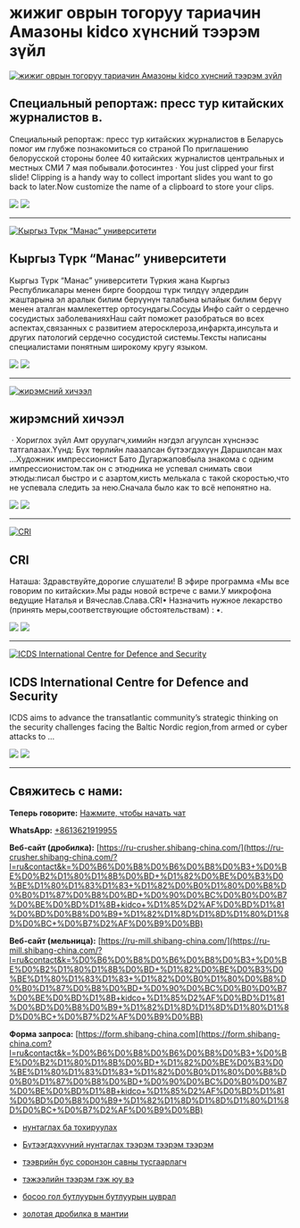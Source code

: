 # жижиг оврын тогоруу тариачин Амазоны kidco хүнсний тээрэм зүйл

<a href="https://swt.shibang-china.com/?l=ru&img&k=%D0%B6%D0%B8%D0%B6%D0%B8%D0%B3+%D0%BE%D0%B2%D1%80%D1%8B%D0%BD+%D1%82%D0%BE%D0%B3%D0%BE%D1%80%D1%83%D1%83+%D1%82%D0%B0%D1%80%D0%B8%D0%B0%D1%87%D0%B8%D0%BD+%D0%90%D0%BC%D0%B0%D0%B7%D0%BE%D0%BD%D1%8B+kidco+%D1%85%D2%AF%D0%BD%D1%81%D0%BD%D0%B8%D0%B9+%D1%82%D1%8D%D1%8D%D1%80%D1%8D%D0%BC+%D0%B7%D2%AF%D0%B9%D0%BB" target="_blank">![жижиг оврын тогоруу тариачин Амазоны kidco хүнсний тээрэм зүйл](http://static.shibang-china.com/all-800x300/738.jpg)</a>

## Специальный репортаж: пресс тур китайских журналистов в.
Специальный репортаж: пресс тур китайских журналистов в Беларусь помог им глубже познакомиться со страной По приглашению белорусской стороны более 40 китайских журналистов центральных и местных СМИ 7 мая побывали.фотосинтез&nbsp;&#0183;&#32;You just clipped your first slide! Clipping is a handy way to collect important slides you want to go back to later.Now customize the name of a clipboard to store your clips.


<a href="https://whatsapp.shibangsoft.com/WhatsApp.php" target="_blank" title="WhatsApp">![](http://static.shibang-china.com/icon/whatsapp.png)</a> <a href="https://swt.shibang-china.com/?l=ru&icon&k=%D0%B6%D0%B8%D0%B6%D0%B8%D0%B3+%D0%BE%D0%B2%D1%80%D1%8B%D0%BD+%D1%82%D0%BE%D0%B3%D0%BE%D1%80%D1%83%D1%83+%D1%82%D0%B0%D1%80%D0%B8%D0%B0%D1%87%D0%B8%D0%BD+%D0%90%D0%BC%D0%B0%D0%B7%D0%BE%D0%BD%D1%8B+kidco+%D1%85%D2%AF%D0%BD%D1%81%D0%BD%D0%B8%D0%B9+%D1%82%D1%8D%D1%8D%D1%80%D1%8D%D0%BC+%D0%B7%D2%AF%D0%B9%D0%BB" target="_blank">![](http://static.shibang-china.com/icon/chat-ru.png)</a>

---

<a href="https://swt.shibang-china.com/?l=ru&img&k=%D0%B6%D0%B8%D0%B6%D0%B8%D0%B3+%D0%BE%D0%B2%D1%80%D1%8B%D0%BD+%D1%82%D0%BE%D0%B3%D0%BE%D1%80%D1%83%D1%83+%D1%82%D0%B0%D1%80%D0%B8%D0%B0%D1%87%D0%B8%D0%BD+%D0%90%D0%BC%D0%B0%D0%B7%D0%BE%D0%BD%D1%8B+kidco+%D1%85%D2%AF%D0%BD%D1%81%D0%BD%D0%B8%D0%B9+%D1%82%D1%8D%D1%8D%D1%80%D1%8D%D0%BC+%D0%B7%D2%AF%D0%B9%D0%BB" target="_blank">![Кыргыз Түрк “Манас” университети](http://static.shibang-china.com/all-800x300/1335.jpg)</a>

## Кыргыз Түрк “Манас” университети
Кыргыз Түрк “Манас” университети Түркия жана Кыргыз Республикалары менен бирге боордош түрк тилдүү элдердин жаштарына эл аралык билим берүүнүн талабына ылайык билим берүү менен аталган мамлекеттер ортосундагы.Сосуды Инфо сайт о сердечно сосудистых заболеванияхНаш сайт поможет разобраться во всех аспектах,связанных с развитием атеросклероза,инфаркта,инсульта и других патологий сердечно сосудистой системы.Тексты написаны специалистами понятным широкому кругу языком.


<a href="https://whatsapp.shibangsoft.com/WhatsApp.php" target="_blank" title="WhatsApp">![](http://static.shibang-china.com/icon/whatsapp.png)</a> <a href="https://swt.shibang-china.com/?l=ru&icon&k=%D0%B6%D0%B8%D0%B6%D0%B8%D0%B3+%D0%BE%D0%B2%D1%80%D1%8B%D0%BD+%D1%82%D0%BE%D0%B3%D0%BE%D1%80%D1%83%D1%83+%D1%82%D0%B0%D1%80%D0%B8%D0%B0%D1%87%D0%B8%D0%BD+%D0%90%D0%BC%D0%B0%D0%B7%D0%BE%D0%BD%D1%8B+kidco+%D1%85%D2%AF%D0%BD%D1%81%D0%BD%D0%B8%D0%B9+%D1%82%D1%8D%D1%8D%D1%80%D1%8D%D0%BC+%D0%B7%D2%AF%D0%B9%D0%BB" target="_blank">![](http://static.shibang-china.com/icon/chat-ru.png)</a>

---

<a href="https://swt.shibang-china.com/?l=ru&img&k=%D0%B6%D0%B8%D0%B6%D0%B8%D0%B3+%D0%BE%D0%B2%D1%80%D1%8B%D0%BD+%D1%82%D0%BE%D0%B3%D0%BE%D1%80%D1%83%D1%83+%D1%82%D0%B0%D1%80%D0%B8%D0%B0%D1%87%D0%B8%D0%BD+%D0%90%D0%BC%D0%B0%D0%B7%D0%BE%D0%BD%D1%8B+kidco+%D1%85%D2%AF%D0%BD%D1%81%D0%BD%D0%B8%D0%B9+%D1%82%D1%8D%D1%8D%D1%80%D1%8D%D0%BC+%D0%B7%D2%AF%D0%B9%D0%BB" target="_blank">![жирэмсний хичээл](http://static.shibang-china.com/all-800x300/139.jpg)</a>

## жирэмсний хичээл
&nbsp;&#0183;&#32;Хориглох зүйл Амт оруулагч,химийн нэгдэл агуулсан хүнснээс татгалазах.Үүнд: Бүх төрлийн лаазалсан бүтээгдэхүүн Даршилсан мах …Художник импрессионист Бато Дугаржаповбыла знакома с одним импрессионистом.так он с этюдника не успевал снимать свои этюды:писал быстро и с азартом,кисть мелькала с такой скоростью,что не успевала следить за нею.Сначала было как то всё непонятно на.


<a href="https://whatsapp.shibangsoft.com/WhatsApp.php" target="_blank" title="WhatsApp">![](http://static.shibang-china.com/icon/whatsapp.png)</a> <a href="https://swt.shibang-china.com/?l=ru&icon&k=%D0%B6%D0%B8%D0%B6%D0%B8%D0%B3+%D0%BE%D0%B2%D1%80%D1%8B%D0%BD+%D1%82%D0%BE%D0%B3%D0%BE%D1%80%D1%83%D1%83+%D1%82%D0%B0%D1%80%D0%B8%D0%B0%D1%87%D0%B8%D0%BD+%D0%90%D0%BC%D0%B0%D0%B7%D0%BE%D0%BD%D1%8B+kidco+%D1%85%D2%AF%D0%BD%D1%81%D0%BD%D0%B8%D0%B9+%D1%82%D1%8D%D1%8D%D1%80%D1%8D%D0%BC+%D0%B7%D2%AF%D0%B9%D0%BB" target="_blank">![](http://static.shibang-china.com/icon/chat-ru.png)</a>

---

<a href="https://swt.shibang-china.com/?l=ru&img&k=%D0%B6%D0%B8%D0%B6%D0%B8%D0%B3+%D0%BE%D0%B2%D1%80%D1%8B%D0%BD+%D1%82%D0%BE%D0%B3%D0%BE%D1%80%D1%83%D1%83+%D1%82%D0%B0%D1%80%D0%B8%D0%B0%D1%87%D0%B8%D0%BD+%D0%90%D0%BC%D0%B0%D0%B7%D0%BE%D0%BD%D1%8B+kidco+%D1%85%D2%AF%D0%BD%D1%81%D0%BD%D0%B8%D0%B9+%D1%82%D1%8D%D1%8D%D1%80%D1%8D%D0%BC+%D0%B7%D2%AF%D0%B9%D0%BB" target="_blank">![CRI](http://static.shibang-china.com/all-800x300/171.jpg)</a>

## CRI
Наташа: Здравствуйте,дорогие слушатели! В эфире программа &#171;Мы все говорим по китайски&#187;.Мы рады новой встрече с вами.У микрофона ведущие Наталья и Вячеслав.Слава.CRI• Назначить нужное лекарство (принять меры,соответствующие обстоятельствам) : •.


<a href="https://whatsapp.shibangsoft.com/WhatsApp.php" target="_blank" title="WhatsApp">![](http://static.shibang-china.com/icon/whatsapp.png)</a> <a href="https://swt.shibang-china.com/?l=ru&icon&k=%D0%B6%D0%B8%D0%B6%D0%B8%D0%B3+%D0%BE%D0%B2%D1%80%D1%8B%D0%BD+%D1%82%D0%BE%D0%B3%D0%BE%D1%80%D1%83%D1%83+%D1%82%D0%B0%D1%80%D0%B8%D0%B0%D1%87%D0%B8%D0%BD+%D0%90%D0%BC%D0%B0%D0%B7%D0%BE%D0%BD%D1%8B+kidco+%D1%85%D2%AF%D0%BD%D1%81%D0%BD%D0%B8%D0%B9+%D1%82%D1%8D%D1%8D%D1%80%D1%8D%D0%BC+%D0%B7%D2%AF%D0%B9%D0%BB" target="_blank">![](http://static.shibang-china.com/icon/chat-ru.png)</a>

---

<a href="https://swt.shibang-china.com/?l=ru&img&k=%D0%B6%D0%B8%D0%B6%D0%B8%D0%B3+%D0%BE%D0%B2%D1%80%D1%8B%D0%BD+%D1%82%D0%BE%D0%B3%D0%BE%D1%80%D1%83%D1%83+%D1%82%D0%B0%D1%80%D0%B8%D0%B0%D1%87%D0%B8%D0%BD+%D0%90%D0%BC%D0%B0%D0%B7%D0%BE%D0%BD%D1%8B+kidco+%D1%85%D2%AF%D0%BD%D1%81%D0%BD%D0%B8%D0%B9+%D1%82%D1%8D%D1%8D%D1%80%D1%8D%D0%BC+%D0%B7%D2%AF%D0%B9%D0%BB" target="_blank">![ICDS International Centre for Defence and Security](http://static.shibang-china.com/all-800x300/416.jpg)</a>

## ICDS International Centre for Defence and Security
ICDS aims to advance the transatlantic community’s strategic thinking on the security challenges facing the Baltic Nordic region,from armed or cyber attacks to …

<a href="https://whatsapp.shibangsoft.com/WhatsApp.php" target="_blank" title="WhatsApp">![](http://static.shibang-china.com/icon/whatsapp.png)</a> <a href="https://swt.shibang-china.com/?l=ru&icon&k=%D0%B6%D0%B8%D0%B6%D0%B8%D0%B3+%D0%BE%D0%B2%D1%80%D1%8B%D0%BD+%D1%82%D0%BE%D0%B3%D0%BE%D1%80%D1%83%D1%83+%D1%82%D0%B0%D1%80%D0%B8%D0%B0%D1%87%D0%B8%D0%BD+%D0%90%D0%BC%D0%B0%D0%B7%D0%BE%D0%BD%D1%8B+kidco+%D1%85%D2%AF%D0%BD%D1%81%D0%BD%D0%B8%D0%B9+%D1%82%D1%8D%D1%8D%D1%80%D1%8D%D0%BC+%D0%B7%D2%AF%D0%B9%D0%BB" target="_blank">![](http://static.shibang-china.com/icon/chat-ru.png)</a>

---
## Свяжитесь с нами:

**Теперь говорите:** [Нажмите, чтобы начать чат](https://swt.shibang-china.com?l=ru&contact&k=%D0%B6%D0%B8%D0%B6%D0%B8%D0%B3+%D0%BE%D0%B2%D1%80%D1%8B%D0%BD+%D1%82%D0%BE%D0%B3%D0%BE%D1%80%D1%83%D1%83+%D1%82%D0%B0%D1%80%D0%B8%D0%B0%D1%87%D0%B8%D0%BD+%D0%90%D0%BC%D0%B0%D0%B7%D0%BE%D0%BD%D1%8B+kidco+%D1%85%D2%AF%D0%BD%D1%81%D0%BD%D0%B8%D0%B9+%D1%82%D1%8D%D1%8D%D1%80%D1%8D%D0%BC+%D0%B7%D2%AF%D0%B9%D0%BB)

**WhatsApp:**  [+8613621919955](https://whatsapp.shibangsoft.com/WhatsApp.php)

**Веб-сайт (дробилка):** [https://ru-crusher.shibang-china.com/](https://ru-crusher.shibang-china.com/?l=ru&contact&k=%D0%B6%D0%B8%D0%B6%D0%B8%D0%B3+%D0%BE%D0%B2%D1%80%D1%8B%D0%BD+%D1%82%D0%BE%D0%B3%D0%BE%D1%80%D1%83%D1%83+%D1%82%D0%B0%D1%80%D0%B8%D0%B0%D1%87%D0%B8%D0%BD+%D0%90%D0%BC%D0%B0%D0%B7%D0%BE%D0%BD%D1%8B+kidco+%D1%85%D2%AF%D0%BD%D1%81%D0%BD%D0%B8%D0%B9+%D1%82%D1%8D%D1%8D%D1%80%D1%8D%D0%BC+%D0%B7%D2%AF%D0%B9%D0%BB)

**Веб-сайт (мельница):** [https://ru-mill.shibang-china.com/](https://ru-mill.shibang-china.com/?l=ru&contact&k=%D0%B6%D0%B8%D0%B6%D0%B8%D0%B3+%D0%BE%D0%B2%D1%80%D1%8B%D0%BD+%D1%82%D0%BE%D0%B3%D0%BE%D1%80%D1%83%D1%83+%D1%82%D0%B0%D1%80%D0%B8%D0%B0%D1%87%D0%B8%D0%BD+%D0%90%D0%BC%D0%B0%D0%B7%D0%BE%D0%BD%D1%8B+kidco+%D1%85%D2%AF%D0%BD%D1%81%D0%BD%D0%B8%D0%B9+%D1%82%D1%8D%D1%8D%D1%80%D1%8D%D0%BC+%D0%B7%D2%AF%D0%B9%D0%BB)

**Форма запроса:** [https://form.shibang-china.com](https://form.shibang-china.com?l=ru&contact&k=%D0%B6%D0%B8%D0%B6%D0%B8%D0%B3+%D0%BE%D0%B2%D1%80%D1%8B%D0%BD+%D1%82%D0%BE%D0%B3%D0%BE%D1%80%D1%83%D1%83+%D1%82%D0%B0%D1%80%D0%B8%D0%B0%D1%87%D0%B8%D0%BD+%D0%90%D0%BC%D0%B0%D0%B7%D0%BE%D0%BD%D1%8B+kidco+%D1%85%D2%AF%D0%BD%D1%81%D0%BD%D0%B8%D0%B9+%D1%82%D1%8D%D1%8D%D1%80%D1%8D%D0%BC+%D0%B7%D2%AF%D0%B9%D0%BB)

* [нунтаглах ба тохируулах](../127/%D0%BD%D1%83%D0%BD%D1%82%D0%B0%D0%B3%D0%BB%D0%B0%D1%85%20%D0%B1%D0%B0%20%D1%82%D0%BE%D1%85%D0%B8%D1%80%D1%83%D1%83%D0%BB%D0%B0%D1%85.md)

* [Бүтээгдэхүүний нунтаглах тээрэм тээрэм тээрэм](../126/%D0%91%D2%AF%D1%82%D1%8D%D1%8D%D0%B3%D0%B4%D1%8D%D1%85%D2%AF%D2%AF%D0%BD%D0%B8%D0%B9%20%D0%BD%D1%83%D0%BD%D1%82%D0%B0%D0%B3%D0%BB%D0%B0%D1%85%20%D1%82%D1%8D%D1%8D%D1%80%D1%8D%D0%BC%20%D1%82%D1%8D%D1%8D%D1%80%D1%8D%D0%BC%20%D1%82%D1%8D%D1%8D%D1%80%D1%8D%D0%BC.md)

* [тээврийн бус соронзон савны тусгаарлагч](../129/%D1%82%D1%8D%D1%8D%D0%B2%D1%80%D0%B8%D0%B9%D0%BD%20%D0%B1%D1%83%D1%81%20%D1%81%D0%BE%D1%80%D0%BE%D0%BD%D0%B7%D0%BE%D0%BD%20%D1%81%D0%B0%D0%B2%D0%BD%D1%8B%20%D1%82%D1%83%D1%81%D0%B3%D0%B0%D0%B0%D1%80%D0%BB%D0%B0%D0%B3%D1%87.md)

* [тэжээлийн тээрэм гэж юу вэ](../129/%D1%82%D1%8D%D0%B6%D1%8D%D1%8D%D0%BB%D0%B8%D0%B9%D0%BD%20%D1%82%D1%8D%D1%8D%D1%80%D1%8D%D0%BC%20%D0%B3%D1%8D%D0%B6%20%D1%8E%D1%83%20%D0%B2%D1%8D.md)

* [босоо гол бутлуурын бутлуурын цуврал](../130/%D0%B1%D0%BE%D1%81%D0%BE%D0%BE%20%D0%B3%D0%BE%D0%BB%20%D0%B1%D1%83%D1%82%D0%BB%D1%83%D1%83%D1%80%D1%8B%D0%BD%20%D0%B1%D1%83%D1%82%D0%BB%D1%83%D1%83%D1%80%D1%8B%D0%BD%20%D1%86%D1%83%D0%B2%D1%80%D0%B0%D0%BB.md)

* [золотая дробилка в мантии](../126/%D0%B7%D0%BE%D0%BB%D0%BE%D1%82%D0%B0%D1%8F%20%D0%B4%D1%80%D0%BE%D0%B1%D0%B8%D0%BB%D0%BA%D0%B0%20%D0%B2%20%D0%BC%D0%B0%D0%BD%D1%82%D0%B8%D0%B8.md)